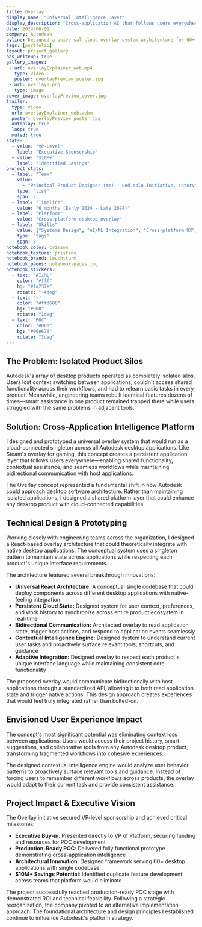 ```yaml
---
title: Overlay
display_name: "Universal Intelligence Layer"
display_description: "Cross-application AI that follows users everywhere they create"
date: 2024-06-01
company: Autodesk
byline: Designed a universal cloud overlay system architecture for 60+ Autodesk desktop applications—creating a shared platform layer concept that reached production-ready POC stage
tags: [portfolio]
layout: project_gallery
has_writeup: true
gallery_images:
 - url: overlayExplainer_web.mp4
   type: video
   poster: overlayPreview_poster.jpg
 - url: overlay0.png
   type: image
cover_image: overlayPreview_cover.jpg
trailer:
  type: video
  url: overlayExplainer_web.webm
  poster: overlayPreview_poster.jpg
  autoplay: true
  loop: true
  muted: true
stats:
  - value: "VP-Level"
    label: "Executive Sponsorship"
  - value: "$10M+"
    label: "Identified Savings"
project_stats:
  - label: "Team"
    value: 
      - "Principal Product Designer (me) - Led solo initiative, interviewed teams across the organization to identify commonalities"
    type: "list"
    span: 2
  - label: "Timeline"
    value: "6 months (Early 2024 - Late 2024)"
  - label: "Platform"
    value: "Cross-platform desktop overlay"
  - label: "Skills"
    value: ["Systems Design", "AI/ML Integration", "Cross-platform UX", "Technical Architecture"]
    type: "tags"
    span: 3
notebook_color: crimson
notebook_texture: pristine
notebook_brand: leuchtturm
notebook_pages: notebook-pages.jpg
notebook_stickers:
  - text: "AI/ML"
    color: "#fff"
    bg: "#1a237e"
    rotate: "-4deg"
  - text: "⭐"
    color: "#ffd600"
    bg: "#000"
    rotate: "1deg"
  - text: "POC"
    color: "#000"
    bg: "#00e676"
    rotate: "3deg"
---
```


## The Problem: Isolated Product Silos

Autodesk's array of desktop products operated as completely isolated silos. Users lost context switching between applications, couldn't access shared functionality across their workflows, and had to relearn basic tasks in every product. Meanwhile, engineering teams rebuilt identical features dozens of times—smart assistance in one product remained trapped there while users struggled with the same problems in adjacent tools.

## Solution: Cross-Application Intelligence Platform

I designed and prototyped a universal overlay system that would run as a cloud-connected singleton across all Autodesk desktop applications. Like Steam's overlay for gaming, this concept creates a persistent application layer that follows users everywhere—enabling shared functionality, contextual assistance, and seamless workflows while maintaining bidirectional communication with host applications.

The Overlay concept represented a fundamental shift in how Autodesk could approach desktop software architecture. Rather than maintaining isolated applications, I designed a shared platform layer that could enhance any desktop product with cloud-connected capabilities.

## Technical Design & Prototyping

Working closely with engineering teams across the organization, I designed a React-based overlay architecture that could theoretically integrate with native desktop applications. The conceptual system uses a singleton pattern to maintain state across applications while respecting each product's unique interface requirements.

The architecture featured several breakthrough innovations:

- **Universal React Architecture:** A conceptual single codebase that could deploy components across different desktop applications with native-feeling integration
- **Persistent Cloud State:** Designed system for user context, preferences, and work history to synchronize across entire product ecosystem in real-time
- **Bidirectional Communication:** Architected overlay to read application state, trigger host actions, and respond to application events seamlessly
- **Contextual Intelligence Engine:** Designed system to understand current user tasks and proactively surface relevant tools, shortcuts, and guidance
- **Adaptive Integration:** Designed overlay to respect each product's unique interface language while maintaining consistent core functionality

The proposed overlay would communicate bidirectionally with host applications through a standardized API, allowing it to both read application state and trigger native actions. This design approach creates experiences that would feel truly integrated rather than bolted-on.

## Envisioned User Experience Impact

The concept's most significant potential was eliminating context loss between applications. Users would access their project history, smart suggestions, and collaborative tools from any Autodesk desktop product, transforming fragmented workflows into cohesive experiences.

The designed contextual intelligence engine would analyze user behavior patterns to proactively surface relevant tools and guidance. Instead of forcing users to remember different workflows across products, the overlay would adapt to their current task and provide consistent assistance.

## Project Impact & Executive Vision

The Overlay initiative secured VP-level sponsorship and achieved critical milestones:

- **Executive Buy-in**: Presented directly to VP of Platform, securing funding and resources for POC development
- **Production-Ready POC**: Delivered fully functional prototype demonstrating cross-application intelligence
- **Architectural Innovation**: Designed framework serving 60+ desktop applications with single codebase
- **$10M+ Savings Potential**: Identified duplicate feature development across teams that platform would eliminate

The project successfully reached production-ready POC stage with demonstrated ROI and technical feasibility. Following a strategic reorganization, the company pivoted to an alternative implementation approach. The foundational architecture and design principles I established continue to influence Autodesk's platform strategy.
